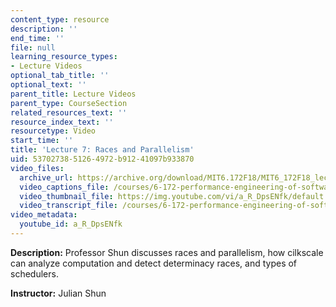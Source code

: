 ```yaml
---
content_type: resource
description: ''
end_time: ''
file: null
learning_resource_types:
- Lecture Videos
optional_tab_title: ''
optional_text: ''
parent_title: Lecture Videos
parent_type: CourseSection
related_resources_text: ''
resource_index_text: ''
resourcetype: Video
start_time: ''
title: 'Lecture 7: Races and Parallelism'
uid: 53702738-5126-4972-b912-41097b933870
video_files:
  archive_url: https://archive.org/download/MIT6.172F18/MIT6_172F18_lecture_07_300k.mp4
  video_captions_file: /courses/6-172-performance-engineering-of-software-systems-fall-2018/763e81e707bc587994a871356b6d2cee_a_R_DpsENfk.vtt
  video_thumbnail_file: https://img.youtube.com/vi/a_R_DpsENfk/default.jpg
  video_transcript_file: /courses/6-172-performance-engineering-of-software-systems-fall-2018/497aa98bab1b3b9e643653a8a2af2a3b_a_R_DpsENfk.pdf
video_metadata:
  youtube_id: a_R_DpsENfk
---
```


**Description:** Professor Shun discusses races and parallelism, how cilkscale can analyze computation and detect determinacy races, and types of schedulers.

**Instructor:** Julian Shun
